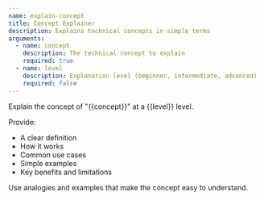 ```yaml
---
name: explain-concept
title: Concept Explainer
description: Explains technical concepts in simple terms
arguments:
  - name: concept
    description: The technical concept to explain
    required: true
  - name: level
    description: Explanation level (beginner, intermediate, advanced)
    required: false
---
```


Explain the concept of "{{concept}}" at a {{level}} level.

Provide:
- A clear definition
- How it works
- Common use cases
- Simple examples
- Key benefits and limitations

Use analogies and examples that make the concept easy to understand.